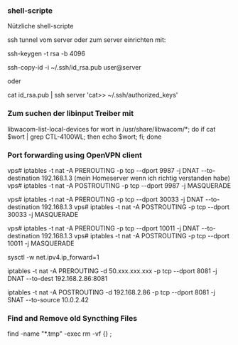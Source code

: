 ### shell-scripte
Nützliche shell-scripte

ssh tunnel vom server oder zum server
einrichten mit:

ssh-keygen -t rsa -b 4096 

ssh-copy-id -i ~/.ssh/id_rsa.pub user@server 

oder

cat id_rsa.pub | ssh server 'cat>> ~/.ssh/authorized_keys'

### Zum suchen der libinput Treiber mit
libwacom-list-local-devices
for wort in /usr/share/libwacom/*; do if cat $wort | grep CTL-4100WL; then echo $wort; fi; done

### Port forwarding using OpenVPN client

vps# iptables -t nat -A PREROUTING  -p tcp --dport 9987 -j DNAT --to-destination 192.168.1.3 (mein Homeserver wenn ich richtig verstanden habe)
vps# iptables -t nat -A POSTROUTING -p tcp --dport 9987 -j MASQUERADE

vps# iptables -t nat -A PREROUTING  -p tcp --dport 30033 -j DNAT --to-destination 192.168.1.3
vps# iptables -t nat -A POSTROUTING -p tcp --dport 30033 -j MASQUERADE

vps# iptables -t nat -A PREROUTING  -p tcp --dport 10011 -j DNAT --to-destination 192.168.1.3
vps# iptables -t nat -A POSTROUTING -p tcp --dport 10011 -j MASQUERADE

sysctl -w net.ipv4.ip_forward=1

iptables -t nat -A PREROUTING -d 50.xxx.xxx.xxx -p tcp --dport 8081 -j DNAT --to-dest 192.168.2.86:8081

iptables -t nat -A POSTROUTING -d 192.168.2.86 -p tcp --dport 8081 -j SNAT --to-source 10.0.2.42

### Find and Remove old Syncthing Files
find -name "*.tmp" -exec rm -vf {} \;
